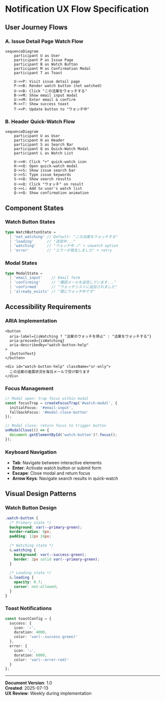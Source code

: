 # Notification UX Flow Specification

## User Journey Flows

### A. Issue Detail Page Watch Flow

```mermaid
sequenceDiagram
    participant U as User
    participant P as Issue Page
    participant B as Watch Button
    participant M as Confirmation Modal
    participant T as Toast
    
    U->>P: Visit issue detail page
    P->>B: Render watch button (not watched)
    U->>B: Click "この法案をウォッチする"
    B->>M: Show email input modal
    U->>M: Enter email & confirm
    M->>T: Show success toast
    T->>P: Update button to "ウォッチ中"
```

### B. Header Quick-Watch Flow

```mermaid
sequenceDiagram
    participant U as User  
    participant H as Header
    participant S as Search Bar
    participant Q as Quick-Watch Modal
    participant L as Watch List
    
    U->>H: Click "+" quick-watch icon
    H->>Q: Open quick-watch modal
    Q->>S: Show issue search bar
    U->>S: Type issue keywords
    S->>Q: Show search results
    U->>Q: Click "ウォッチ" on result
    Q->>L: Add to user's watch list
    Q->>Q: Show confirmation animation
```

## Component States

### Watch Button States
```typescript
type WatchButtonState = 
  | 'not_watching' // Default: "この法案をウォッチする"
  | 'loading'      // "送信中..."  
  | 'watching'     // "ウォッチ中 ✓" + unwatch option
  | 'error'        // "エラーが発生しました" + retry
```

### Modal States
```typescript
type ModalState = 
  | 'email_input'    // Email form
  | 'confirming'     // "確認メールを送信しています..."
  | 'confirmed'      // "ウォッチリストに追加されました"
  | 'already_exists' // "既にウォッチ中です"
```

## Accessibility Requirements

### ARIA Implementation
```tsx
<button 
  aria-label={isWatching ? "法案のウォッチを停止" : "法案をウォッチする"}
  aria-pressed={isWatching}
  aria-describedby="watch-button-help"
>
  {buttonText}
</button>

<div id="watch-button-help" className="sr-only">
  この法案の進展状況を毎日メールで受け取ります
</div>
```

### Focus Management
```typescript
// Modal open: trap focus within modal
const focusTrap = createFocusTrap('#watch-modal', {
  initialFocus: '#email-input',
  fallbackFocus: '#modal-close-button'
});

// Modal close: return focus to trigger button
onModalClose(() => {
  document.getElementById('watch-button')?.focus();
});
```

### Keyboard Navigation
- **Tab**: Navigate between interactive elements
- **Enter**: Activate watch button or submit form  
- **Escape**: Close modal and return focus
- **Arrow Keys**: Navigate search results in quick-watch

## Visual Design Patterns

### Watch Button Design
```css
.watch-button {
  /* Primary state */
  background: var(--primary-green);
  border-radius: 8px;
  padding: 12px 24px;
  
  /* Watching state */
  &.watching {
    background: var(--success-green);
    border: 2px solid var(--primary-green);
  }
  
  /* Loading state */
  &.loading {
    opacity: 0.7;
    cursor: not-allowed;
  }
}
```

### Toast Notifications
```typescript
const toastConfig = {
  success: {
    icon: '✓',
    duration: 4000,
    color: 'var(--success-green)'
  },
  error: {
    icon: '⚠️', 
    duration: 6000,
    color: 'var(--error-red)'
  }
};
```

---

**Document Version**: 1.0  
**Created**: 2025-07-13  
**UX Review**: Weekly during implementation